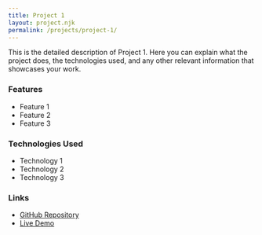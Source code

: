 ```yaml
---
title: Project 1
layout: project.njk
permalink: /projects/project-1/
---
```


This is the detailed description of Project 1. Here you can explain what the project does, the technologies used, and any other relevant information that showcases your work.

### Features

- Feature 1
- Feature 2
- Feature 3

### Technologies Used

- Technology 1
- Technology 2
- Technology 3

### Links

- [GitHub Repository](https://github.com/yourusername/project-1)
- [Live Demo](https://yourproject1liveurl.com)

